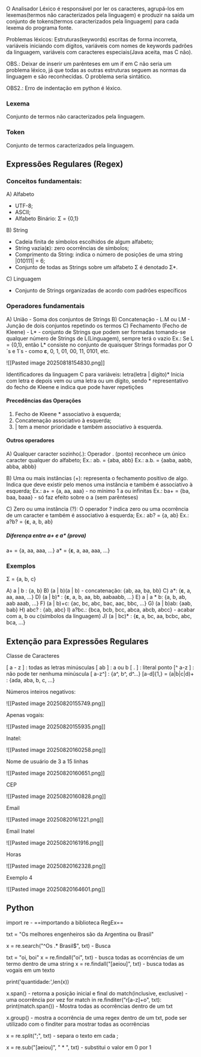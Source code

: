 
O Analisador Léxico é responsável por ler os caracteres, agrupá-los em lexemas(termos não caracterizados pela linguagem) e produzir na saída um conjunto de tokens(termos caracterizados pela linguagem) para cada lexema do programa fonte.

Problemas léxicos: Estruturas(keywords) escritas de forma incorreta, variáveis iniciando com dígitos, variáveis com nomes de keywords padrões da linguagem, variáveis com caracteres especiais(Java aceita, mas C não).

OBS.: Deixar de inserir um parênteses em um if em C não seria um problema léxico, já que todas as outras estruturas seguem as normas da linguagem e são reconhecidas. O problema seria sintático.

OBS2.: Erro de indentação em python é léxico.

### Lexema

Conjunto de termos não caracterizados pela linguagem.

### Token

Conjunto de termos caracterizados pela linguagem.

## Expressões Regulares (Regex)

### Conceitos fundamentais:

A) Alfabeto

- UTF-8;
- ASCII;
- Alfabeto Binário: Σ = {0,1}

B) String

- Cadeia finita de símbolos escolhidos de algum alfabeto;
- String vazia(**ε**): zero ocorrências de símbolos;
- Comprimento da String: indica o número de posições de uma string |010111| = 6;
- Conjunto de todas as Strings sobre um alfabeto Σ é denotado Σ*.

C) Linguagem

- Conjunto de Strings organizadas de acordo com padrões específicos

### Operadores fundamentais

A) União - Soma dos conjuntos de Strings
B) Concatenação - L.M ou LM - Junção de dois conjuntos repetindo os termos
C) Fechamento (Fecho de Kleene) - L* - conjunto de Strings que podem ser formadas tomando-se qualquer número de Strings de L(Linguagem), sempre terá o vazio 
Ex.: Se L = {0,1}, então L* consiste no conjunto de quaisquer Strings formadas por O´s e 1´s - como **ε**, 0, 1, 01, 00, 11, 0101, etc.

![[Pasted image 20250818154830.png]]

Identificadores da linguagem C para variáveis: letra(letra | dígito)*
Inicia com letra e depois vem ou uma letra ou um dígito, sendo * representativo do fecho de Kleene e indica que pode haver repetições

#### Precedências das Operações

1) Fecho de Kleene * associativo à esquerda;
2) Concatenação associativo à esquerda;
3) | tem a menor prioridade e também associativo à esquerda.

#### Outros operadores

A) Qualquer caracter sozinho(.): Operador . (ponto) reconhece um único caracter qualquer do alfabeto;
Ex.: ab. = {aba, abb}
Ex.: a.b. = {aaba, aabb, abba, abbb}

B) Uma ou mais instâncias (+): representa o fechamento positivo de algo. Indica que deve existir pelo menos uma instância e também é associativo à esquerda;
Ex.: a+ = {a, aa, aaa} - no mínimo 1 a ou infinitas
Ex.: ba+ = {ba, baa, baaa} - só faz efeito sobre o a (sem parênteses)

C) Zero ou uma instância (?): O operador ? indica zero ou uma ocorrência de um caracter e também é associativo à esquerda;
Ex.: ab? = {a, ab}
Ex.: a?b? = {**ε**, a, b, ab}

##### Diferença entre a+ e a* (prova)

a+ = {a, aa, aaa, ...}
a* = {**ε**, a, aa, aaa, ...}

### Exemplos

Σ = {a, b, c}

A) a | b : {a, b}
B) (a | b)(a | b) - concatenação: {ab, aa, ba, bb}
C) a*: {**ε**, a, aa, aaa, ...}
D) (a | b)* : {**ε**, a, b, aa, bb, aabaabb, ...}
E) a | a * b: {a, b, ab, aab aaab, ...}
F) (a | b)+c: {ac, bc, abc, bac, aac, bbc, ...}
G) (a | b)ab: {aab, bab}
H) abc? : {ab, abc}
I) a?bc.: {bca, bcb, bcc, abca, abcb, abcc} - acabar com a, b ou c(símbolos da linguagem) 
J) (a | bc)* : {**ε**, a, bc, aa, bcbc, abc, bca, ...}

## Extenção para Expressões Regulares

Classe de Caracteres

[ a - z ] : todas as letras minúsculas
[ ab ] : a ou b
[ . ] : literal ponto
[^ a-z ] : não pode ter nenhuma minúscula
[ a-z^] : {a^, b^, d^...}
[a-d]{1,} = (a|b|c|d)+ : {ada, aba, b, c, ...}

Números inteiros negativos:

![[Pasted image 20250820155749.png]]

Apenas vogais:

![[Pasted image 20250820155935.png]]

Inatel:

![[Pasted image 20250820160258.png]]

Nome de usuário de 3 a 15 linhas

![[Pasted image 20250820160651.png]]

CEP

![[Pasted image 20250820160828.png]]

Email

![[Pasted image 20250820161221.png]]

Email Inatel

![[Pasted image 20250820161916.png]]

Horas

![[Pasted image 20250820162328.png]]

Exemplo 4

![[Pasted image 20250820164601.png]]

## Python

import re -  ==importando a biblioteca RegEx==

txt = "Os melhores engenheiros são da Argentina ou Brasil"

x = re.search("^Os .* Brasil$", txt) - Busca

txt = "oi, boi"
x = re.findall("oi", txt) - busca todas as ocorrências de um termo dentro de uma string
x = re.findall("[aeiou]", txt) - busca todas as vogais em um texto

print('quantidade:',len(x))

x.span() - retorna a posição inicial e final do match(inclusive, exclusive) - uma ocorrência por vez
for match in re.finditer("r[a-z]+o", txt):
	print(match.span()) - Mostra todas as ocorrências dentro de um txt

x.group() - mostra a ocorrência de uma regex dentro de um txt, pode ser utilizado com o finditer para mostrar todas as ocorrências

x = re.split(";", txt) - separa o texto em cada ;

x = re.sub("[aeiou]", " * ", txt) - substitui o valor em 0 por 1

